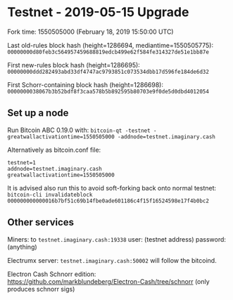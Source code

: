 Testnet - 2019-05-15 Upgrade
============================

Fork time: 1550505000  (February 18, 2019 15:50:00 UTC)

Last old-rules block hash (height=1286694, mediantime=1550505775):
`00000000d80feb3c564957459688819edcb499e62f584fe314327de51e1bb87e`

First new-rules block hash (height=1286695):
`00000000ddd282493abd33df4747ac9793851c073534dbb17d596fe184de6d32`

First Schorr-containing block hash (height=1286698):
`0000000038067b3b52bdf8f3caa578b5b892595b80703e9f0de5d0dbd4012054`

## Set up a node

Run Bitcoin ABC 0.19.0 with:
`bitcoin-qt -testnet -greatwallactivationtime=1550505000 -addnode=testnet.imaginary.cash`

Alternatively as bitcoin.conf file:
```
testnet=1
addnode=testnet.imaginary.cash
greatwallactivationtime=1550505000
```

It is advised also run this to avoid soft-forking back onto normal testnet:
`bitcoin-cli invalidateblock 000000000000016b7bf51c69b14fbe0ade601186c4f15f16524598e17f4b0bc2`

## Other services

Miners: to `testnet.imaginary.cash:19338`
user: (testnet address) password:(anything)

Electrumx server: `testnet.imaginary.cash:50002` will follow the bitcoind.

Electron Cash Schnorr edition: https://github.com/markblundeberg/Electron-Cash/tree/schnorr
(only produces schnorr sigs)


